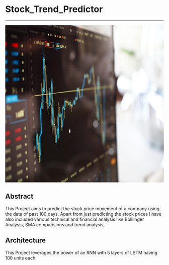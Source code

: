 # Stock_Trend_Predictor
---
<img src = 'Assets/blur-chart-data-159888.jpg' width = 900 height = 500>

## Abstract

This Project aims to predict the stock price movement of a company using the data of past 100 days. Apart from just predicting the stock prices I have also included various technical and financial analysis like Bolliinger Analysis, SMA comparisions and trend analysis.

## Architecture

This Project leverages the power of an RNN with 5 layers of LSTM having 100 units each.
